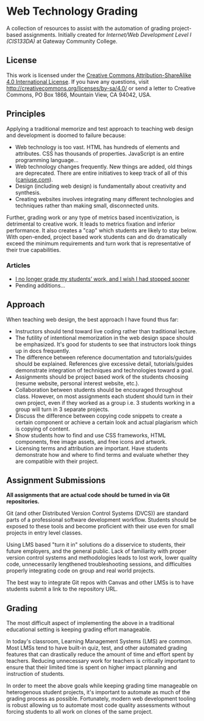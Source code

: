 # Web Technology Grading

A collection of resources to assist with the automation of grading project-based assignments. Initially created for _Internet/Web Development Level I (CIS133DA)_ at Gateway Community College.

## License

This work is licensed under the [Creative Commons Attribution-ShareAlike 4.0 International License](LICENSE). If you have any questions, visit http://creativecommons.org/licenses/by-sa/4.0/ or send a letter to Creative Commons, PO Box 1866, Mountain View, CA 94042, USA.

## Principles

Applying a traditional memorize and test approach to teaching web design and development is doomed to failure because:

* Web technology is too vast. HTML has hundreds of elements and attributes. CSS has thousands of properties. JavaScript is an entire programming language...
* Web technology changes frequently. New things are added, old things are deprecated. There are entire initiatives to keep track of all of this ([caniuse.com](https://caniuse.com/)).
* Design (including web design) is fundamentally about creativity and synthesis.
* Creating websites involves integrating many different technologies and techniques rather than making small, disconnected units.

Further, grading work or any type of metrics based incentivization, is detrimental to creative work. It leads to metrics fixation and inferior performance. It also creates a "cap" which students are likely to stay below. With open-ended, project based work students can and do dramatically exceed the minimum requirements and turn work that is representative of their true capabilities.

### Articles

* [I no longer grade my students’ work, and I wish I had stopped sooner](https://theconversation.com/i-no-longer-grade-my-students-work-and-i-wish-i-had-stopped-sooner-179617)
* Pending additions...

## Approach

When teaching web design, the best approach I have found thus far:

* Instructors should tend toward live coding rather than traditional lecture.
* The futility of intentional memorization in the web design space should be emphasized. It's good for students to see that instructors look things up in docs frequently.
* The difference between reference documentation and tutorials/guides should be explained. References give excessive detail, tutorials/guides demonstrate integration of techniques and technologies toward a goal.
* Assignments should be project based work of the students choosing (resume website, personal interest website, etc.).
* Collaboration between students should be encouraged throughout class. However, on most assignments each student should turn in their own project, even if they worked as a group i.e. 3 students working in a group will turn in 3 separate projects.
* Discuss the difference between copying code snippets to create a certain component or achieve a certain look and actual plagiarism which is copying of content.
* Show students how to find and use CSS frameworks, HTML components, free image assets, and free icons and artwork.
* Licensing terms and attribution are important. Have students demonstrate how and where to find terms and evaluate whether they are compatible with their project.

## Assignment Submissions

**All assignments that are actual code should be turned in via Git repositories.**

Git (and other Distributed Version Control Systems (DVCS)) are standard parts of a professional software development workflow. Students should be exposed to these tools and become proficient with their use even for small projects in entry level classes.

Using LMS based "turn it in" solutions do a disservice to students, their future employers, and the general public. Lack of familiarity with proper version control systems and methodologies leads to lost work, lower quality code, unnecessarily lengthened troubleshooting sessions, and difficulties properly integrating code on group and real world projects.

The best way to integrate Git repos with Canvas and other LMSs is to have students submit a link to the repository URL.

## Grading

The most difficult aspect of implementing the above in a traditional educational setting is keeping grading effort manageable.

In today's classroom, Learning Management Systems (LMS) are common. Most LMSs tend to have built-in quiz, test, and other automated grading features that can drastically reduce the amount of time and effort spent by teachers. Reducing unnecessary work for teachers is critically important to ensure that their limited time is spent on higher impact planning and instruction of students.

In order to meet the above goals while keeping grading time manageable on heterogenous student projects, it's important to automate as much of the grading process as possible. Fortunately, modern web development tooling is robust allowing us to automate most code quality assessments without forcing students to all work on clones of the same project.
